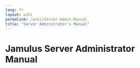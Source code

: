 ```yaml
---
lang: fr
layout: wiki
permalink: /wiki/Server-Admin-Manual
title: "Server Adminstrator's Manual"
---
```


# Jamulus Server Administrator Manual

